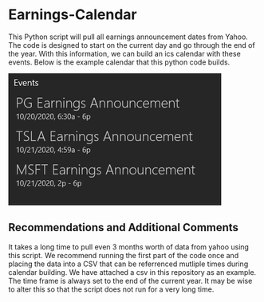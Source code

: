# Earnings-Calendar
This Python script will pull all earnings announcement dates from Yahoo. The code is designed to start on the current day and go through the end of the year. With this information, we can build an ics calendar with these events. Below is the example calendar that this python code builds.

![](images/calendar.PNG)

## Recommendations and Additional Comments
It takes a long time to pull even 3 months worth of data from yahoo using this script. We recommend running the first part of the code once and placing the data into a CSV that can be referrenced mutliple times during calendar building. We have attached a csv in this repository as an example. The time frame is always set to the end of the current year. It may be wise to alter this so that the script does not run for a very long time. 












